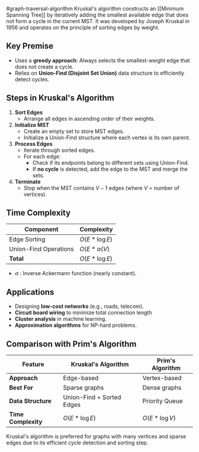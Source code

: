 #graph-traversal-algorithm
Kruskal's algorithm constructs an [[Minimum Spanning Tree]] by iteratively adding the smallest available edge that does not form a cycle in the current MST. It was developed by Joseph Kruskal in 1956 and operates on the principle of sorting edges by weight.

## Key Premise
- Uses a **greedy approach**: Always selects the smallest-weight edge that does not create a cycle.
- Relies on **Union-Find (Disjoint Set Union)** data structure to efficiently detect cycles.
## Steps in Kruskal's Algorithm
1. **Sort Edges**
    - Arrange all edges in ascending order of their weights.
2. **Initialize MST**
    - Create an empty set to store MST edges.
    - Initialize a Union-Find structure where each vertex is its own parent.
3. **Process Edges**
    - Iterate through sorted edges.
    - For each edge:
        - Check if its endpoints belong to different sets using Union-Find.
        - If **no cycle** is detected, add the edge to the MST and merge the sets.
4. **Terminate**
    - Stop when the MST contains $V-1$ edges (where $V$ = number of vertices).
## Time Complexity

| **Component**         | **Complexity**    |
| --------------------- | ----------------- |
| Edge Sorting          | $O(E * \log E)$   |
| Union-Find Operations | $O(E * \alpha(V)$ |
| **Total**             | $O(E * \log E)$   |
  
- $\alpha$ : Inverse Ackermann function (nearly constant).
## Applications
- Designing **low-cost networks** (e.g., roads, telecom).
- **Circuit board wiring** to minimize total connection length
- **Cluster analysis** in machine learning.
- **Approximation algorithms** for NP-hard problems.
## Comparison with Prim's Algorithm

| **Feature**         | Kruskal's Algorithm       | Prim's Algorithm |
| ------------------- | ------------------------- | ---------------- |
| **Approach**        | Edge-based                | Vertex-based     |
| **Best For**        | Sparse graphs             | Dense graphs     |
| **Data Structure**  | Union-Find + Sorted Edges | Priority Queue   |
| **Time Complexity** | $O(E * \log E)$           | $O(E* \log V)$   |

Kruskal's algorithm is preferred for graphs with many vertices and sparse edges due to its efficient cycle detection and sorting step.